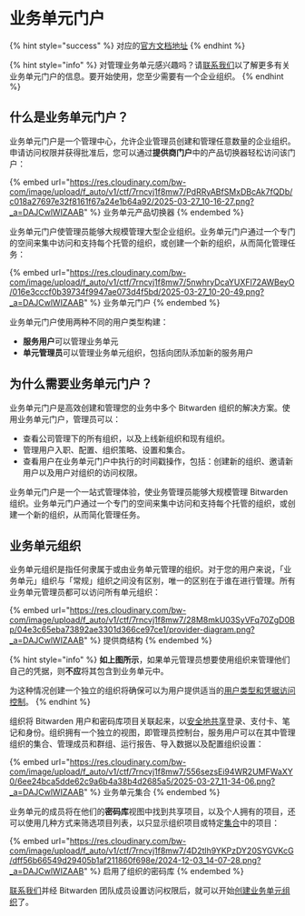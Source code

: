 # 业务单元门户

{% hint style="success" %}
对应的[官方文档地址](https://bitwarden.com/help/business-unit-portal/)
{% endhint %}

{% hint style="info" %}
对管理业务单元感兴趣吗？请[联系我们](https://bitwarden.com/contact-sales/)以了解更多有关业务单元门户的信息。要开始使用，您至少需要有一个企业组织。
{% endhint %}

## 什么是业务单元门户？ <a href="#what-is-the-business-unit-portal" id="what-is-the-business-unit-portal"></a>

业务单元门户是一个管理中心，允许企业管理员创建和管理任意数量的企业组织。申请访问权限并获得批准后，您可以通过**提供商门户**中的产品切换器轻松访问该门户：

{% embed url="https://res.cloudinary.com/bw-com/image/upload/f_auto/v1/ctf/7rncvj1f8mw7/PdRRyABfSMxDBcAk7fQDb/c018a27697e32f8161f67a24e1b64a92/2025-03-27_10-16-27.png?_a=DAJCwlWIZAAB" %}
业务单元产品切换器
{% endembed %}

业务单元门户使管理员能够大规模管理大型企业组织。业务单元门户通过一个专门的空间来集中访问和支持每个托管的组织，或创建一个新的组织，从而简化管理任务：

{% embed url="https://res.cloudinary.com/bw-com/image/upload/f_auto/v1/ctf/7rncvj1f8mw7/5nwhryDcaYUXFl72AWBeyO/016e3cccf0b39734f9947ae073d4f5bd/2025-03-27_10-20-49.png?_a=DAJCwlWIZAAB" %}
业务单元门户
{% endembed %}

业务单元门户使用两种不同的用户类型构建：

* **服务用户**可以管理业务单元
* **单元管理员**可以管理业务单元组织，包括向团队添加新的服务用户

## 为什么需要业务单元门户？ <a href="#why-business-unit-portal" id="why-business-unit-portal"></a>

业务单元门户是高效创建和管理您的业务中多个 Bitwarden 组织的解决方案。使用业务单元门户，管理员可以：

* 查看公司管理下的所有组织，以及上线新组织和现有组织。
* 管理用户入职、配置、组织策略、设置和集合。
* 查看用户在业务单元门户中执行的时间戳操作，包括：创建新的组织、邀请新用户以及用户对组织的访问权限。

业务单元门户是一个一站式管理体验，使业务管理员能够大规模管理 Bitwarden 组织。业务单元门户通过一个专门的空间来集中访问和支持每个托管的组织，或创建一个新的组织，从而简化管理任务。

## 业务单元组织 <a href="#business-unit-organizations" id="business-unit-organizations"></a>

业务单元组织是指任何隶属于或由业务单元管理的组织。对于您的用户来说，「业务单元」组织与「常规」组织之间没有区别，唯一的区别在于谁在进行管理。所有业务单元管理员都可以访问所有单元组织：

{% embed url="https://res.cloudinary.com/bw-com/image/upload/f_auto/v1/ctf/7rncvj1f8mw7/28M8mkU03SyVFq70ZgD0Bp/04e3c65eba73892ae3301d366ce97ce1/provider-diagram.png?_a=DAJCwlWIZAAB" %}
提供商结构
{% endembed %}

{% hint style="info" %}
**如上图所示**，如果单元管理员想要使用组织来管理他们自己的凭据，则**不应**将其包含到业务单元中。

为这种情况创建一个独立的组织将确保可以为用户提供适当的[用户类型和凭据访问控制](../../admin-console/manage-members/member-roles-and-permissions.md)。
{% endhint %}

组织将 Bitwarden 用户和密码库项目关联起来，以[安全地共享](../../organizations/sharing.md)登录、支付卡、笔记和身份。组织拥有一个独立的视图，即管理员控制台，服务用户可以在其中管理组织的集合、管理成员和群组、运行报告、导入数据以及配置组织设置：

{% embed url="https://res.cloudinary.com/bw-com/image/upload/f_auto/v1/ctf/7rncvj1f8mw7/556sezsEi94WR2UMFWaXY0/6ee24bca5dde62c9a6b4a38b4d2685a5/2025-03-27_11-34-06.png?_a=DAJCwlWIZAAB" %}
业务单元集合
{% endembed %}

业务单元的成员将在他们的**密码库**视图中找到共享项目，以及个人拥有的项目，还可以使用几种方式来筛选项目列表，以只显示组织项目或特定[集合](../../password-manager/vault-basics/about-collections.md)中的项目：

{% embed url="https://res.cloudinary.com/bw-com/image/upload/f_auto/v1/ctf/7rncvj1f8mw7/4D2tlh9YKPzDY20SYGVKcG/dff56b66549d29405b1af211860f698e/2024-12-03_14-07-28.png?_a=DAJCwlWIZAAB" %}
启用了组织的密码库
{% endembed %}

[联系我们](https://bitwarden.com/contact-sales/)并经 Bitwarden 团队成员设置访问权限后，就可以开始[创建业务单元组织](../start-a-client-organization.md)了。
